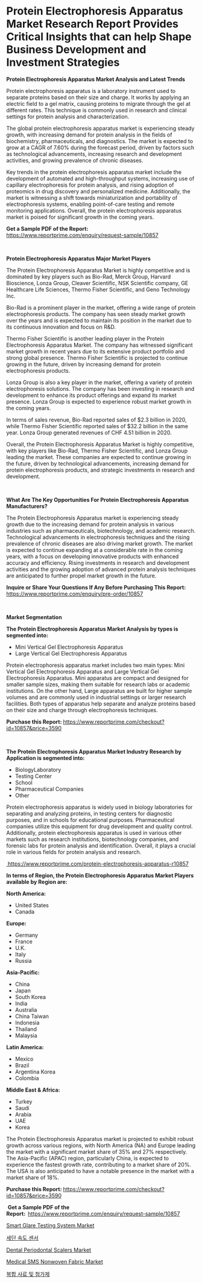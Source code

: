 <p><h1>Protein Electrophoresis Apparatus Market Research Report Provides Critical Insights that can help Shape Business Development and Investment Strategies</h1></p><p><strong>Protein Electrophoresis Apparatus Market Analysis and Latest Trends</strong></p>
<p><p>Protein electrophoresis apparatus is a laboratory instrument used to separate proteins based on their size and charge. It works by applying an electric field to a gel matrix, causing proteins to migrate through the gel at different rates. This technique is commonly used in research and clinical settings for protein analysis and characterization.</p><p>The global protein electrophoresis apparatus market is experiencing steady growth, with increasing demand for protein analysis in the fields of biochemistry, pharmaceuticals, and diagnostics. The market is expected to grow at a CAGR of 7.60% during the forecast period, driven by factors such as technological advancements, increasing research and development activities, and growing prevalence of chronic diseases.</p><p>Key trends in the protein electrophoresis apparatus market include the development of automated and high-throughput systems, increasing use of capillary electrophoresis for protein analysis, and rising adoption of proteomics in drug discovery and personalized medicine. Additionally, the market is witnessing a shift towards miniaturization and portability of electrophoresis systems, enabling point-of-care testing and remote monitoring applications. Overall, the protein electrophoresis apparatus market is poised for significant growth in the coming years.</p></p>
<p><strong>Get a Sample PDF of the Report:&nbsp;</strong> <a href="https://www.reportprime.com/enquiry/request-sample/10857">https://www.reportprime.com/enquiry/request-sample/10857</a></p>
<p>&nbsp;</p>
<p><strong>Protein Electrophoresis Apparatus Major Market Players</strong></p>
<p><p>The Protein Electrophoresis Apparatus Market is highly competitive and is dominated by key players such as Bio-Rad, Merck Group, Harvard Bioscience, Lonza Group, Cleaver Scientific, NSK Scientific company, GE Healthcare Life Sciences, Thermo Fisher Scientific, and Geno Technology Inc.</p><p>Bio-Rad is a prominent player in the market, offering a wide range of protein electrophoresis products. The company has seen steady market growth over the years and is expected to maintain its position in the market due to its continuous innovation and focus on R&D.</p><p>Thermo Fisher Scientific is another leading player in the Protein Electrophoresis Apparatus Market. The company has witnessed significant market growth in recent years due to its extensive product portfolio and strong global presence. Thermo Fisher Scientific is projected to continue growing in the future, driven by increasing demand for protein electrophoresis products.</p><p>Lonza Group is also a key player in the market, offering a variety of protein electrophoresis solutions. The company has been investing in research and development to enhance its product offerings and expand its market presence. Lonza Group is expected to experience robust market growth in the coming years.</p><p>In terms of sales revenue, Bio-Rad reported sales of $2.3 billion in 2020, while Thermo Fisher Scientific reported sales of $32.2 billion in the same year. Lonza Group generated revenues of CHF 4.51 billion in 2020.</p><p>Overall, the Protein Electrophoresis Apparatus Market is highly competitive, with key players like Bio-Rad, Thermo Fisher Scientific, and Lonza Group leading the market. These companies are expected to continue growing in the future, driven by technological advancements, increasing demand for protein electrophoresis products, and strategic investments in research and development.</p></p>
<p>&nbsp;</p>
<p><strong>What Are The Key Opportunities For Protein Electrophoresis Apparatus Manufacturers?</strong></p>
<p><p>The Protein Electrophoresis Apparatus market is experiencing steady growth due to the increasing demand for protein analysis in various industries such as pharmaceuticals, biotechnology, and academic research. Technological advancements in electrophoresis techniques and the rising prevalence of chronic diseases are also driving market growth. The market is expected to continue expanding at a considerable rate in the coming years, with a focus on developing innovative products with enhanced accuracy and efficiency. Rising investments in research and development activities and the growing adoption of advanced protein analysis techniques are anticipated to further propel market growth in the future.</p></p>
<p><strong>Inquire or Share Your Questions If Any Before Purchasing This Report:</strong> <a href="https://www.reportprime.com/enquiry/pre-order/10857">https://www.reportprime.com/enquiry/pre-order/10857</a></p>
<p>&nbsp;</p>
<p><strong>Market Segmentation</strong></p>
<p><strong>The Protein Electrophoresis Apparatus Market Analysis by types is segmented into:</strong></p>
<p><ul><li>Mini Vertical Gel Electrophoresis Apparatus</li><li>Large Vertical Gel Electrophoresis Apparatus</li></ul></p>
<p><p>Protein electrophoresis apparatus market includes two main types: Mini Vertical Gel Electrophoresis Apparatus and Large Vertical Gel Electrophoresis Apparatus. Mini apparatus are compact and designed for smaller sample sizes, making them suitable for research labs or academic institutions. On the other hand, Large apparatus are built for higher sample volumes and are commonly used in industrial settings or larger research facilities. Both types of apparatus help separate and analyze proteins based on their size and charge through electrophoresis techniques.</p></p>
<p><strong>Purchase this Report:&nbsp;</strong><a href="https://www.reportprime.com/checkout?id=10857&price=3590">https://www.reportprime.com/checkout?id=10857&price=3590</a></p>
<p>&nbsp;</p>
<p><strong>The Protein Electrophoresis Apparatus Market Industry Research by Application is segmented into:</strong></p>
<p><ul><li>BiologyLaboratory</li><li>Testing Center</li><li>School</li><li>Pharmaceutical Companies</li><li>Other</li></ul></p>
<p><p>Protein electrophoresis apparatus is widely used in biology laboratories for separating and analyzing proteins, in testing centers for diagnostic purposes, and in schools for educational purposes. Pharmaceutical companies utilize this equipment for drug development and quality control. Additionally, protein electrophoresis apparatus is used in various other markets such as research institutions, biotechnology companies, and forensic labs for protein analysis and identification. Overall, it plays a crucial role in various fields for protein analysis and research.</p></p>
<p><a href="https://www.reportprime.com/protein-electrophoresis-apparatus-r10857">&nbsp;https://www.reportprime.com/protein-electrophoresis-apparatus-r10857</a></p>
<p><strong>In terms of Region, the Protein Electrophoresis Apparatus Market Players available by Region are:</strong></p>
<p>
    <p> <strong> North America: </strong>
        <ul>
            <li>United States</li>
            <li>Canada</li>
        </ul>
        </p> 
    <p> <strong> Europe: </strong>
        <ul>
            <li>Germany</li>
            <li>France</li>
            <li>U.K.</li>
            <li>Italy</li>
            <li>Russia</li>
        </ul>
        </p> 
    <p> <strong> Asia-Pacific: </strong>
        <ul>
            <li>China</li>
            <li>Japan</li>
            <li>South Korea</li>
            <li>India</li>
            <li>Australia</li>
            <li>China Taiwan</li>
            <li>Indonesia</li>
            <li>Thailand</li>
            <li>Malaysia</li>
        </ul>
        </p> 
    <p> <strong> Latin America: </strong>
        <ul>
            <li>Mexico</li>
            <li>Brazil</li>
            <li>Argentina Korea</li>
            <li>Colombia</li>
        </ul>
        </p> 
    <p> <strong> Middle East & Africa: </strong>
        <ul>
            <li>Turkey</li>
            <li>Saudi</li>
            <li>Arabia</li>
            <li>UAE</li>
            <li>Korea</li>
        </ul>
    </p>
    </p>
<p><p>The Protein Electrophoresis Apparatus market is projected to exhibit robust growth across various regions, with North America (NA) and Europe leading the market with a significant market share of 35% and 27% respectively. The Asia-Pacific (APAC) region, particularly China, is expected to experience the fastest growth rate, contributing to a market share of 20%. The USA is also anticipated to have a notable presence in the market with a market share of 18%.</p></p>
<p><strong>Purchase this Report: </strong><a href="https://www.reportprime.com/checkout?id=10857&price=3590">https://www.reportprime.com/checkout?id=10857&price=3590</a></p>
<p>&nbsp;<strong>Get a Sample PDF of the Report:&nbsp;&nbsp;</strong><a href="https://www.reportprime.com/enquiry/request-sample/10857">https://www.reportprime.com/enquiry/request-sample/10857</a></p>
<p><strong></strong></p>
<p><p><a href="https://medium.com/@tiannaorton6767/smart-glare-testing-system-market-size-share-trends-analysis-report-by-end-use-hospital-and-4562aa67fd72">Smart Glare Testing System Market</a></p><p><a href="https://github.com/ahmadrevanz10/Market-Research-Report-List-2/blob/main/9580209106857.md">세단 속도 센서</a></p><p><a href="https://medium.com/@fredyconn_73380/dental-periodontal-scalers-market-a-global-and-regional-analysis-focus-on-region-country-level-169625e15618">Dental Periodontal Scalers Market</a></p><p><a href="https://github.com/juniordelafrance/Market-Research-Report-List-4/blob/main/medical-sms-nonwoven-fabric-market.md">Medical SMS Nonwoven Fabric Market</a></p><p><a href="https://github.com/jimahmed0511/Market-Research-Report-List-2/blob/main/9730503106856.md">복합 사료 및 첨가제</a></p></p>